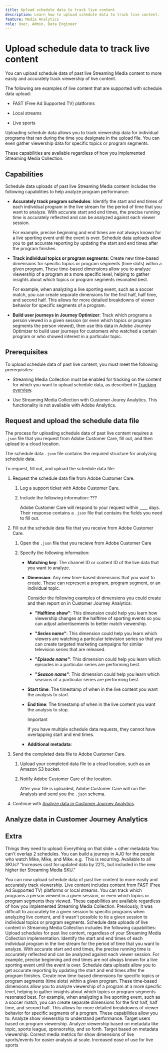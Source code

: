 ```yaml
---
title: Upload schedule data to track live content 
description: Learn how to upload schedule data to track live content.
feature: Media Analytics
role: User, Admin, Data Engineer
---
```

# Upload schedule data to track live content

You can upload schedule data of past live Streaming Media content to more easily and accurately track viewership of live content. 

The following are examples of live content that are supported with schedule data upload:

* FAST (Free Ad Supported TV) platforms 

* Local streams

* Live sports

Uploading schedule data allows you to track viewership data for individual programs that ran during the time you designate in the upload file. You can even gather viewership data for specific topics or program segments. 

These capabilities are available regardless of how you implemented Streaming Media Collection.

## Capabilities

Schedule data uploads of past live Streaming Media content includes the following capabilities to help analyze program performance:

* **Accurately track program schedules**: Identify the start and end times of each individual program in the live stream for the period of time that you want to analyze. With accurate start and end times, the precise running time is accurately reflected and can be analyzed against each viewer session.

  For example, precise beginning and end times are not always known for a live sporting event until the event is over. Schedule data uploads allow you to get accurate reporting by updating the start and end times after the program finishes.

* **Track individual topics or program segments**: Create new time-based dimensions for specific topics or program segments (time slots) within a given program. These time-based dimensions allow you to analyze viewership of a program at a more specific level, helping to gather insights about which topics or program segments resonated best.

  For example, when analyzing a live sporting event, such as a soccer match, you can create separate dimensions for the first half, half time, and second half. This allows for more detailed breakdowns of viewer behavior for specific segments of a program.

* **Build user journeys in Journey Optimizer**: Track which programs a person viewed in a given session (or even which topics or program segments the person viewed), then use this data in Adobe Journey Optimizer to build user journeys for customers who watched a certain program or who showed interest in a particular topic.  

## Prerequisites

To upload schedule data of past live content, you must meet the following prerequisites:

* Streaming Media Collection must be enabled for tracking on the content for which you want to upload schedule data, as described in [Tracking overview](/help/use-cases/track-av-playback/track-core-overview.md). <!--specifics??? -->

* Use Streaming Media Collection with Customer Jourey Analytics. This functionality is not available with Adobe Analytics.

## Request and upload the schedule data file

The process for uploading schedule data of past live content requires a `.json` file that you request from Adobe Customer Care, fill out, and then upload to a cloud location. 

The schedule data `.json` file contains the required structure for analyzing schedule data. 

To request, fill out, and upload the schedule data file:

1. Request the schedule data file from Adobe Customer Care.

   1. Log a support ticket with Adobe Customer Care.

   1. Include the following information: ???

      Adobe Customer Care will respond to your request within ____ days. Their response contains a `.json` file that contains the fields you need to fill out.

1. Fill out the schedule data file that you receive from Adobe Customer Care.

   1. Open the `.json` file that you recieve from Adobe Customer Care
   
   1. Specify the following information:

      * **Matching key**: The channel ID or content ID of the live data that you want to analyze.

      * **Dimension**: Any new time-based dimensions that you want to create. These can represent a program, program segment, or an individual topic. 

        Consider the following examples of dimensions you could create and then report on in Customer Journey Analytics:
        
        * **"Halftime show"**: This dimension could help you learn how viewership changes at the halftime of sporting events so you can adjust advertisements to better match viewership. 

        * **"_Series name_"**: This dimension could help you learn which viewers are watching a particular television series so that you can create targeted marketing campaigns for similar television series that are released.

        * **"_Episode name_"**: This dimension could help you learn which episodes in a particular series are performing best.

        * **"_Season name_"**: This dimension could help you learn which seasons of a particular series are performing best.

      * **Start time**: The timestamp of when in the live content you want the analysis to start. <!--what format to include this in?-->

      * **End time**: The timestamp of when in the live content you want the analysis to stop.

        >[!IMPORTANT]
        >
        >If you have multiple schedule data requests, they cannot have overlapping start and end times.

      * **Additional metadata**: 

1. Send the completed data file to Adobe Customer Care.

   1. Upload your completed data file to a cloud location, such as an Amazon S3 bucket.
   
   1. Notify Adobe Customer Care of the location.

      After your file is uploaded, Adobe Customer Care will run the Analysis and send you the `.json` schema.

1. Continue with [Analyze data in Customer Journey Analytics](#analyze-data-in-customer-journey-analytics).

## Analyze data in Customer Journey Analytics




## Extra

Things they need to upload:
Everything on that slide + other metadata
You can't overlap 2 schedules.
You can build a journey in AJO for the people who watch Mike, Mike, and Mike. e.g. 
This is recurring.
Available to all SKUs? "Increases cost for updated data by 22%, but included in the new higher tier Streaming Media SKU."

You can now upload schedule data of past live content to more easily and accurately track viewership. Live content includes content from FAST (Free Ad Supported TV) platforms or local streams.
You can track which programs a person viewed in a given session, or even which topics or program segments they viewed. These capabilities are available regardless of how you implemented Streaming Media Collection.
Previously, it was difficult to accurately tie a given session to specific programs when analyzing live content, and it wasn't possible to tie a given session to individual topics or program segments.
Schedule data uploads of live content in Streaming Media Collection includes the following capabilities:
Upload schedules for past live content, regardless of your Streaming Media Collection implementation.
Identify the start and end times of each individual program in the live stream for the period of time that you want to analyze. With accurate start and end times, the precise running time is accurately reflected and can be analyzed against each viewer session.
For example, precise beginning and end times are not always known for a live sporting event until the event is over. Schedule data uploads allow you to get accurate reporting by updating the start and end times after the program finishes.
Create new time-based dimensions for specific topics or program segments (time slots) within a given program. These time-based dimensions allow you to analyze viewership of a program at a more specific level, helping to gather insights about which topics or program segments resonated best.
For example, when analyzing a live sporting event, such as a soccer match, you can create separate dimensions for the first half, half time, and second half. This allows for more detailed breakdowns of viewer behavior for specific segments of a program.
These capabilities allow you to:
Analyze show viewership to understand performance.
Target users based on program viewership.
Analyze viewership based on metadata like topic, sports league, sponsorship, and so forth.
Target based on metadata viewership.
Correct media metrics for show dimensions of live sports/events for easier analysis at scale.
Increased ease of use for live sports


